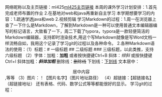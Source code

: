 网络昵称以及主页链接：ml425[ml425主页链接](https://github.com/ml425)
本周的课外学习计划安排：1.首先完成老师布置的作业
                    2.在基地对web和java再重新自主学习
本学期想要学习的内容：1.疏通学透java和web
                   2.视频剪辑
学习Markdown的过程：1.周一在浏览器上查了一下什么是Markdown，了解到Markdown是一种可以使用普通文本编辑器编写的标记语言，大致看了一下，周二下载了typora，typora是一款轻便简洁的Markdown编辑器，支持即时渲染技术,用这个写Markdown就像是写Word文档一样流畅自如，我用这个记录了学习git的过程以及各种命令。
                   2.各种Markdown语法的使用：（1）标题：# 一级标题
                                                    ## 二级标题
                                                    ### 三级标题，以此类推，支持六级标题
                                           （2）字体：加粗：**加粗** 或者按快捷键Ctrl+B
                                                     斜体：*倾斜*  或按快捷键Ctrl+I
                                                     斜体加粗：***斜体加粗***
                                                     删除线：~~删除线~~ 
                                                     下划线：<u>下划线</u>
                                                     文本居中：<center>居中内容</center>,等等
                                             （3）图片：！【图片名字】（图片地址路径）
                                             （4）超链接：【超链接名】（超链接地址）
                     还有表格、代码、数学公式等等都能很好的显示。
  学习git的过程：
  
  
